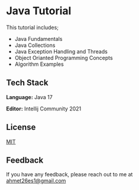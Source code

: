 
# Java Tutorial

This tutorial includes; 
- Java Fundamentals
- Java Collections
- Java Exception Handling and Threads
- Object Orianted Programming Concepts
- Algorithm Examples




## Tech Stack

**Language:** Java 17

**Editor:** Intellij Community 2021


## License

[MIT](https://choosealicense.com/licenses/mit/)


## Feedback

If you have any feedback, please reach out to me at ahmet26es1@gmail.com

